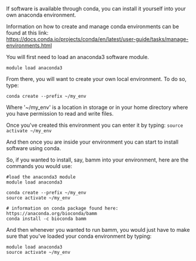If software is available through conda, you can install it yourself into your own anaconda environment.

Information on how to create and manage conda environments can be found at this link:  
https://docs.conda.io/projects/conda/en/latest/user-guide/tasks/manage-environments.html

You will first need to load an anaconda3 software module.

```module load anaconda3```

From there, you will want to create your own local environment.  To do so, type:

```conda create --prefix ~/my_env```

Where '~/my_env' is a location in storage or in your home directory where you have permission to read and write files.

Once you've created this environment you can enter it by typing:
```source activate ~/my_env```

And then once you are inside your environment you can start to install software using conda.

So, if you wanted to install, say, bamm into your environment, here are the commands you would use:

```
#load the anaconda3 module
module load anaconda3

conda create --prefix ~/my_env
source activate ~/my_env

# information on conda package found here: https://anaconda.org/bioconda/bamm
conda install -c bioconda bamm
```

And then whenever you wanted to run bamm, you would just have to make sure that you've loaded your conda environment by typing:  
```
module load anaconda3
source activate ~/my_env
```
